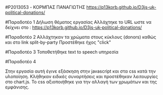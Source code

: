#P2013053 - ΚΟΡΜΠΑΣ ΠΑΝΑΓΙΩΤΗΣ
https://p13korb.github.io/D3js-uk-political-donations/

#Παραδοτέο 1 
Δήλωση θέματος εργασίας
Αλλάχτηκε το URL ωστε να δείχνει στο : https://p13korb.github.io/D3js-uk-political-donations/

#Παραδοτέο 2
Αλλάχτηκαν τα χρώματα στους κύκλους (donors) καθώς και στο link split-by-party
Προστέθηκε ήχος "click"

#Παραδοτέο 3
Τοποθετήθηκε text to speech υπηρεσία

#Παραδοτέο 4

Στην εργασία αυτή έγινε εξάσκηση στην javascript και στα css κατά την υλοποίηση. Κλήθηκαν ειδικές συναρτήσεις και προστέθηκαν λειτουργίες στο chart.js.
Το css αξιοποιήθηκε για την αλλαγή των χρωμάτων και της εμφάνισης.
